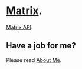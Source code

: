 # [Matrix](https://en.wikipedia.org/wiki/Matrix_(mathematics)).

[Matrix API](https://raw.githack.com/anhr/commonNodeJS/nD/myMath/matrix/jsdoc/index.html).

 ## Have a job for me?
Please read [About Me](https://anhr.github.io/AboutMe/).
